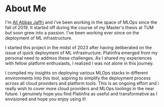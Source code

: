 # About Me

I'm [Ali Abbas Jaffri](https://aliabbasjaffri.github.io/) and i've been working in the space of MLOps since the fall of 2019. It started off during the course of my Master's thesis at TUM but soon grew into a passion. I've been working ever since on the deployment of ML infrastructure.

I started this project in the midst of 2023 after having deliberated on the issue of quick deployment of ML infrastructure. Platinfra emerged from my personal need to address these challenges. As I shared my experiences with fellow platform enthusiasts, I realized I was not alone in this journey.

I compiled my insights on deploying various MLOps stacks in different environments into this tool, aspiring to simplify the deployment process across all cloud providers and platform tools. This is an ongoing effort and i really wish to cover more cloud providers and MLOps toolings in the near future. I genuinely hope you find Platinfra as useful and transformative as I envisioned and hope you enjoy using it!
